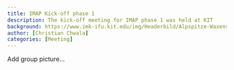 ```yaml
---
title: IMAP Kick-off phase 1
description: The kick-off meeting for IMAP phase 1 was held at KIT
background: https://www.imk-ifu.kit.edu/img/Headerbild/Alpspitze-Waxenstein_1920x700.jpg
author: [Christian Chwala]
categories: [Meeting]
---
```


Add group picture...
